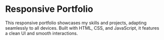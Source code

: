 # Responsive Portfolio

This responsive portfolio showcases my skills and projects, adapting seamlessly to all devices. Built with HTML, CSS, and JavaScript, it features a clean UI and smooth interactions.
